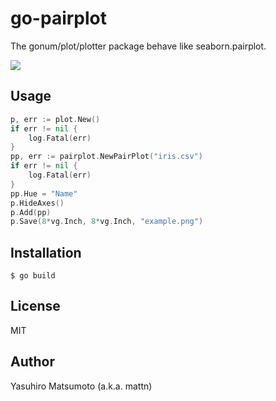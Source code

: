 # go-pairplot

The gonum/plot/plotter package behave like seaborn.pairplot.

![](https://raw.githubusercontent.com/mattn/go-pairplot/master/screenshot.png)

## Usage

```go
p, err := plot.New()
if err != nil {
	log.Fatal(err)
}
pp, err := pairplot.NewPairPlot("iris.csv")
if err != nil {
	log.Fatal(err)
}
pp.Hue = "Name"
p.HideAxes()
p.Add(pp)
p.Save(8*vg.Inch, 8*vg.Inch, "example.png")
```

## Installation

```
$ go build
```

## License

MIT

## Author

Yasuhiro Matsumoto (a.k.a. mattn)
